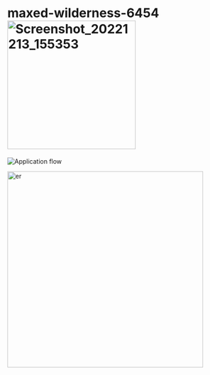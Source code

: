 # maxed-wilderness-6454<img width="289" alt="Screenshot_20221213_155353" src="https://user-images.githubusercontent.com/107460190/208251158-c1f62ecd-dcb8-40c9-9235-8617eab4c0c7.png">

![Application flow](https://user-images.githubusercontent.com/107460190/208251199-da2ecd2d-f34c-4740-979c-6bf452b41c00.png)

<img width="441" alt="er" src="https://user-images.githubusercontent.com/107460190/208251172-ac2da0f9-a445-41b9-bbc2-95ace69d404d.png">
